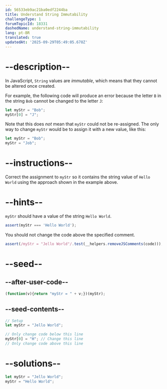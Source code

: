 ```yaml
---
id: 56533eb9ac21ba0edf2244ba
title: Understand String Immutability
challengeType: 1
forumTopicId: 18331
dashedName: understand-string-immutability
lang: pt-BR
translated: true
updatedAt: '2025-09-29T05:49:05.678Z'
---
```


# --description--

In JavaScript, `String` values are <dfn>immutable</dfn>, which means that they cannot be altered once created.

For example, the following code will produce an error because the letter `B` in the string `Bob` cannot be changed to the letter `J`:

```js
let myStr = "Bob";
myStr[0] = "J";
```

Note that this does *not* mean that `myStr` could not be re-assigned. The only way to change `myStr` would be to assign it with a new value, like this:

```js
let myStr = "Bob";
myStr = "Job";
```

# --instructions--

Correct the assignment to `myStr` so it contains the string value of `Hello World` using the approach shown in the example above.

# --hints--

`myStr` should have a value of the string `Hello World`.

```js
assert(myStr === 'Hello World');
```

You should not change the code above the specified comment.

```js
assert(/myStr = "Jello World"/.test(__helpers.removeJSComments(code)));
```

# --seed--

## --after-user-code--

```js
(function(v){return "myStr = " + v;})(myStr);
```

## --seed-contents--

```js
// Setup
let myStr = "Jello World";

// Only change code below this line
myStr[0] = "H"; // Change this line
// Only change code above this line
```

# --solutions--

```js
let myStr = "Jello World";
myStr = "Hello World";
```
